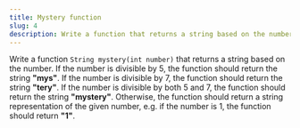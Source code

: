 ```yaml
---
title: Mystery function
slug: 4
description: Write a function that returns a string based on the number.
---
```


Write a function `String mystery(int number)` that returns a string based on the number. If the number is divisible by 5, the function should return the string **"mys"**. If the number is divisible by 7, the function should return the string **"tery"**. If the number is divisible by both 5 and 7, the function should return the string **"mystery"**. Otherwise, the function should return a string representation of the given number, e.g. if the number is 1, the function should return **"1"**.
